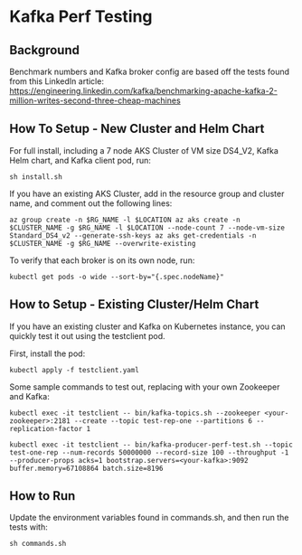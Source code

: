 # Kafka Perf Testing

## Background

Benchmark numbers and Kafka broker config are based off the tests found from this LinkedIn article:
https://engineering.linkedin.com/kafka/benchmarking-apache-kafka-2-million-writes-second-three-cheap-machines

## How To Setup - New Cluster and Helm Chart

For full install, including a 7 node AKS Cluster of VM size DS4_V2, Kafka Helm chart, and Kafka client pod, run:

`sh install.sh`

If you have an existing AKS Cluster, add in the resource group and cluster name, and comment out the following lines:

`
az group create -n $RG_NAME -l $LOCATION
az aks create -n $CLUSTER_NAME -g $RG_NAME -l $LOCATION --node-count 7 --node-vm-size Standard_DS4_v2 --generate-ssh-keys
az aks get-credentials -n $CLUSTER_NAME -g $RG_NAME --overwrite-existing
`

To verify that each broker is on its own node, run:

`kubectl get pods -o wide --sort-by="{.spec.nodeName}"`

## How to Setup - Existing Cluster/Helm Chart

If you have an existing cluster and Kafka on Kubernetes instance, you can quickly test it out using the testclient pod.

First, install the pod:

`kubectl apply -f testclient.yaml`

Some sample commands to test out, replacing with your own Zookeeper and Kafka:

`kubectl exec -it testclient -- bin/kafka-topics.sh --zookeeper <your-zookeeper>:2181 --create --topic test-rep-one --partitions 6 --replication-factor 1`

`kubectl exec -it testclient -- bin/kafka-producer-perf-test.sh --topic test-one-rep --num-records 50000000 --record-size 100 --throughput -1 --producer-props acks=1 bootstrap.servers=<your-kafka>:9092 buffer.memory=67108864 batch.size=8196`



## How to Run

Update the environment variables found in commands.sh, and then run the tests with:

`sh commands.sh`
